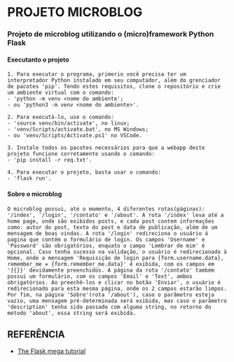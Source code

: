 # PROJETO MICROBLOG

### Projeto de microblog utilizando o (micro)framework Python Flask

#### Executanto o projeto
    1. Para executar o programa, primerio você precisa ter um interpretador Python instalado em seu computador, além do grenciador de pacotes 'pip'. Tendo estes requisitos, clone o repositório e crie um ambiente virtual com o comando: 
    - 'python -m venv <nome do ambiente'; 
    - ou 'python3 -m venv <nome do ambiente>'. 

    2. Para executá-lo, use o comando:
    - 'source venv/bin/activate', no linux;
    - 'venv/Scripts/activate.bat', no MS Windows;
    - ou 'venv/Scripts/Activate.ps1' no VSCode.

    3. Instale todos os pacotes necessários para que a webapp deste projeto funcione corretamente usando o comando:
    - 'pip install -r req.txt'.
    
    4. Para executar o projeto, basta usar o comando:
    - 'flask run'.

#### Sobre o microblog
    O microblog possui, até o momento, 4 diferentes rotas(páginas): '/index', '/login', '/contato' e '/about'. A rota '/index' leva até a home page, onde são exibidos posts, e cada post contem informações como: autor do post, texto do post e data de publicação, além de um mensagem de boas vindas. A rota '/login' redireciona o usuário á pagina que contêm o formulário de login. Os campos 'Username' e 'Password' são obrigatórios, enquato o campo 'Lembrar de mim' é opcional. Caso tenha sucesso na validação, o usuário é redirecionado à Home, onde a mensagem 'Requisição de login para {form.username.data}, remember_me = {form.remember_me.data}' é exibida, com os campos em '{{}}' devidamente preenchidos. A página da rota '/contato' também possui um formulário, com os campos 'Email' e 'Text', ambos obrigatórios. Ao preechê-los e clicar no botão 'Enviar', o usuário é redirecionado para esta mesma página, onde os 2 campos estarão limpos. Por fim, na página 'Sobre'(rota '/about'), caso o parâmetro esteja vazio, uma mensagem pré-determinada será exibida, mas caso o parâmetro 'description' tenha sido passado com alguma string, no retorno do método 'about', essa string será exibida.

## REFERÊNCIA

- [The Flask mega tutorial](https://blog.miguelgrinberg.com/post/the-flask-mega-tutorial-part-i-hello-world)
